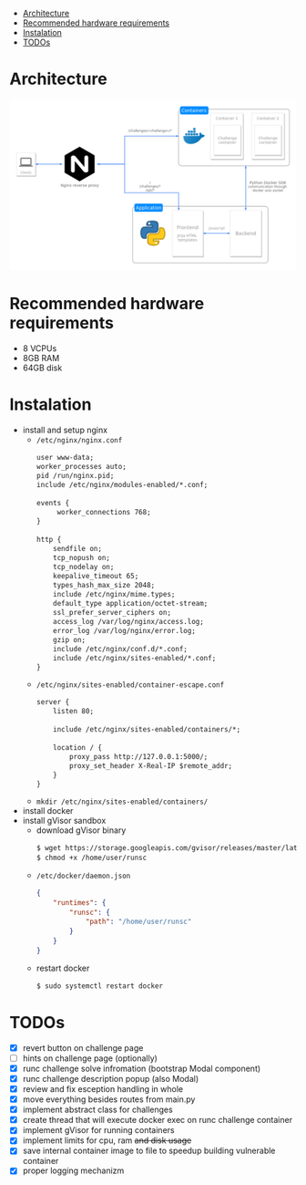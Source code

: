 * [Architecture](#architecture)
* [Recommended hardware requirements](#recommended-hardware-requirements)
* [Instalation](#instalation)
* [TODOs](#todos)

Architecture
===
![arch](./images/sandbox-escape.png)

Recommended hardware requirements
===
* 8 VCPUs
* 8GB RAM
* 64GB disk

Instalation
===========
 * install and setup nginx
   * `/etc/nginx/nginx.conf `
       ```
       user www-data;
       worker_processes auto;
       pid /run/nginx.pid;
       include /etc/nginx/modules-enabled/*.conf;
    
       events {
          	worker_connections 768;
       }
    
       http {
    	   sendfile on;
    	   tcp_nopush on;
    	   tcp_nodelay on;
    	   keepalive_timeout 65;
    	   types_hash_max_size 2048;
    	   include /etc/nginx/mime.types;
    	   default_type application/octet-stream;
    	   ssl_prefer_server_ciphers on;
    	   access_log /var/log/nginx/access.log;
    	   error_log /var/log/nginx/error.log;
    	   gzip on;
    	   include /etc/nginx/conf.d/*.conf;
    	   include /etc/nginx/sites-enabled/*.conf;
       }
       ```
    * `/etc/nginx/sites-enabled/container-escape.conf`
      ```
      server {
          listen 80;
        
          include /etc/nginx/sites-enabled/containers/*;
    
          location / {
              proxy_pass http://127.0.0.1:5000/;
              proxy_set_header X-Real-IP $remote_addr;
          }
      }
      ```
    * `mkdir /etc/nginx/sites-enabled/containers/`
 * install docker
 * install gVisor sandbox
   * download gVisor binary
     ```bash
     $ wget https://storage.googleapis.com/gvisor/releases/master/latest/runsc -O /home/user/runsc
     $ chmod +x /home/user/runsc
     ```
   * `/etc/docker/daemon.json`
     ```json
     {
         "runtimes": {
             "runsc": {
                 "path": "/home/user/runsc"
             }
         }
     }
     ```
   * restart docker
     ```bash
     $ sudo systemctl restart docker
     ```  

TODOs
====
 - [x] revert button on challenge page
 - [ ] hints on challenge page (optionally)
 - [x] runc challenge solve infromation (bootstrap Modal component)
 - [x] runc challenge description popup (also Modal)
 - [x] review and fix esception handling in whole
 - [x] move everything besides routes from main.py
 - [x] implement abstract class for challenges
 - [x] create thread that will execute docker exec on runc challenge container
 - [x] implement gVisor for running containers
 - [x] implement limits for cpu, ram ~~and disk usage~~
 - [x] save internal container image to file to speedup building vulnerable container
 - [x] proper logging mechanizm
